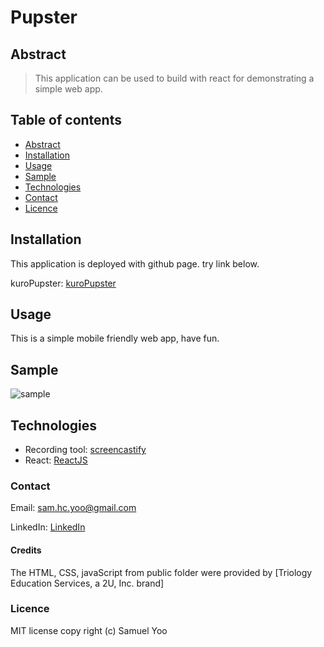 # Pupster

## Abstract
> This application can be used to build with react for demonstrating a simple web app.

## Table of contents
* [Abstract](#Abstract)
* [Installation](#Installation)
* [Usage](#Usage)
* [Sample](#Sample)
* [Technologies](#Technologies)
* [Contact](#Contact)
* [Licence](#Licence)

## Installation

This application is deployed with github page. try link below.

kuroPupster: [kuroPupster](https://samuelyoo.github.io/Pupster/)


## Usage

This is a simple mobile friendly web app, have fun.


## Sample

![sample](/src/public/images/Test.gif)


## Technologies

* Recording tool: [screencastify](https://www.screencastify.com/)
* React: [ReactJS](https://reactjs.org/)


### Contact
Email: sam.hc.yoo@gmail.com

LinkedIn: [LinkedIn](https://www.linkedin.com/in/samuel-hc-yoo)

#### Credits
The HTML, CSS, javaScript from public folder were provided by [Triology Education Services, a 2U, Inc. brand]

### Licence
MIT license
copy right (c) Samuel Yoo
